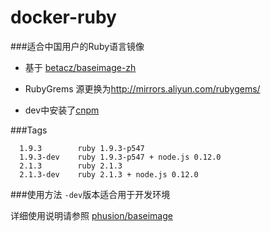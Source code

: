 docker-ruby
=============

###适合中国用户的Ruby语言镜像

* 基于 [betacz/baseimage-zh](https://registry.hub.docker.com/u/betacz/baseimage-zh/)

* RubyGrems 源更换为<http://mirrors.aliyun.com/rubygems/>
* dev中安装了[cnpm](http://npm.taobao.org/)


###Tags

```
  1.9.3        ruby 1.9.3-p547
  1.9.3-dev    ruby 1.9.3-p547 + node.js 0.12.0
  2.1.3        ruby 2.1.3
  ​2.1.3-dev    ruby 2.1.3 + node.js 0.12.0
```

###使用方法
`-dev`版本适合用于开发环境

详细使用说明请参照 [phusion/baseimage](https://github.com/phusion/baseimage-docker)
